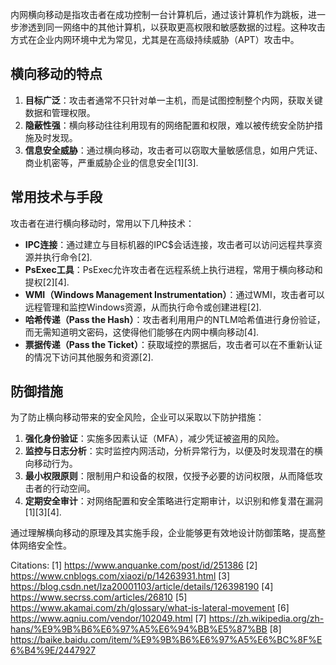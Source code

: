 内网横向移动是指攻击者在成功控制一台计算机后，通过该计算机作为跳板，进一步渗透到同一网络中的其他计算机，以获取更高权限和敏感数据的过程。这种攻击方式在企业内网环境中尤为常见，尤其是在高级持续威胁（APT）攻击中。

## 横向移动的特点

1. **目标广泛**：攻击者通常不只针对单一主机，而是试图控制整个内网，获取关键数据和管理权限。
2. **隐蔽性强**：横向移动往往利用现有的网络配置和权限，难以被传统安全防护措施及时发现。
3. **信息安全威胁**：通过横向移动，攻击者可以窃取大量敏感信息，如用户凭证、商业机密等，严重威胁企业的信息安全[1][3].

## 常用技术与手段
攻击者在进行横向移动时，常用以下几种技术：
- **IPC连接**：通过建立与目标机器的IPC$会话连接，攻击者可以访问远程共享资源并执行命令[2].
- **PsExec工具**：PsExec允许攻击者在远程系统上执行进程，常用于横向移动和提权[2][4].
- **WMI（Windows Management Instrumentation）**：通过WMI，攻击者可以远程管理和监控Windows资源，从而执行命令或创建进程[2].
- **哈希传递（Pass the Hash）**：攻击者利用用户的NTLM哈希值进行身份验证，而无需知道明文密码，这使得他们能够在内网中横向移动[4].
- **票据传递（Pass the Ticket）**：获取域控的票据后，攻击者可以在不重新认证的情况下访问其他服务和资源[2].

## 防御措施
为了防止横向移动带来的安全风险，企业可以采取以下防护措施：
1. **强化身份验证**：实施多因素认证（MFA），减少凭证被盗用的风险。
2. **监控与日志分析**：实时监控内网活动，分析异常行为，以便及时发现潜在的横向移动行为。
3. **最小权限原则**：限制用户和设备的权限，仅授予必要的访问权限，从而降低攻击者的行动空间。
4. **定期安全审计**：对网络配置和安全策略进行定期审计，以识别和修复潜在漏洞[1][3][4].

通过理解横向移动的原理及其实施手段，企业能够更有效地设计防御策略，提高整体网络安全性。

Citations:
[1] https://www.anquanke.com/post/id/251386
[2] https://www.cnblogs.com/xiaozi/p/14263931.html
[3] https://blog.csdn.net/lza20001103/article/details/126398190
[4] https://www.secrss.com/articles/26810
[5] https://www.akamai.com/zh/glossary/what-is-lateral-movement
[6] https://www.aqniu.com/vendor/102049.html
[7] https://zh.wikipedia.org/zh-hans/%E9%9B%B6%E6%97%A5%E6%94%BB%E5%87%BB
[8] https://baike.baidu.com/item/%E9%9B%B6%E6%97%A5%E6%BC%8F%E6%B4%9E/2447927